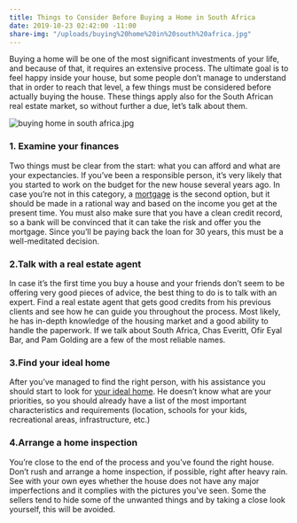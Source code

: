 ```yaml
---
title: Things to Consider Before Buying a Home in South Africa
date: 2019-10-23 02:42:00 -11:00
share-img: "/uploads/buying%20home%20in%20south%20africa.jpg"
---
```


Buying a home will be one of the most significant investments of your life, and because of that, it requires an extensive process. The ultimate goal is to feel happy inside your house, but some people don’t manage to understand that in order to reach that level, a few things must be considered before actually buying the house. These things apply also for the South African real estate market, so without further a due, let’s talk about them.

![buying home in south africa.jpg](/uploads/buying%20home%20in%20south%20africa.jpg)

### 1. Examine your finances

Two things must be clear from the start: what you can afford and what are your expectancies. If you’ve been a responsible person, it’s very likely that you started to work on the budget for the new house several years ago. In case you’re not in this category, a [mortgage](https://content.accesscommercialfinance.com/blog/advantages-of-a-commercial-mortgage) is the second option, but it should be made in a rational way and based on the income you get at the present time. 
You must also make sure that you have a clean credit record, so a bank will be convinced that it can take the risk and offer you the mortgage. Since you’ll be paying back the loan for 30 years, this must be a well-meditated decision.

### 2.Talk with a real estate agent

In case it’s the first time you buy a house and your friends don’t seem to be offering very good pieces of advice, the best thing to do is to talk with an expert. Find a real estate agent that gets good credits from his previous clients and see how he can guide you throughout the process. 
Most likely, he has in-depth knowledge of the housing market and a good ability to handle the paperwork. If we talk about South Africa, Chas Everitt, Ofir Eyal Bar, and Pam Golding are a few of the most reliable names. 

### 3.Find your ideal home

After you’ve managed to find the right person, with his assistance you should start to look for [your ideal home](https://www.your-move.co.uk/buy/guides/finding-your-ideal-home). He doesn’t know what are your priorities, so you should already have a list of the most important characteristics and requirements (location, schools for your kids, recreational areas, infrastructure, etc.)

### 4.Arrange a home inspection

You’re close to the end of the process and you’ve found the right house. Don’t rush and arrange a home inspection, if possible, right after heavy rain. See with your own eyes whether the house does not have any major imperfections and it complies with the pictures you’ve seen. Some the sellers tend to hide some of the unwanted things and by taking a close look yourself, this will be avoided. 

